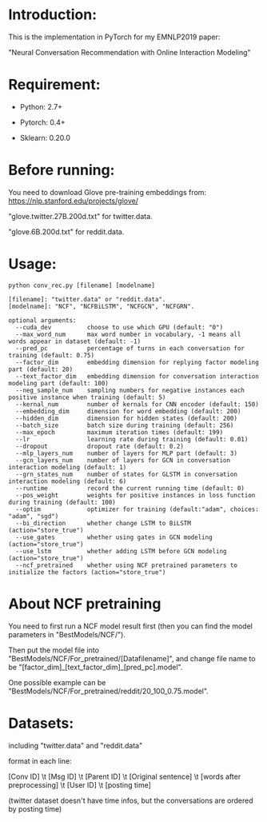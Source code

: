 # Introduction:
This is the implementation in PyTorch for my EMNLP2019 paper:

"Neural Conversation Recommendation with Online Interaction Modeling"


# Requirement:

* Python: 2.7+

* Pytorch: 0.4+

* Sklearn: 0.20.0

# Before running:
You need to download Glove pre-training embeddings from: 
https://nlp.stanford.edu/projects/glove/

"glove.twitter.27B.200d.txt" for twitter.data.

"glove.6B.200d.txt" for reddit.data.

# Usage:

`python conv_rec.py [filename] [modelname]`

```
[filename]: "twitter.data" or "reddit.data".
[modelname]: "NCF", "NCFBiLSTM", "NCFGCN", "NCFGRN".

optional arguments:
  --cuda_dev          choose to use which GPU (default: "0")
  --max_word_num      max word number in vocabulary, -1 means all words appear in dataset (default: -1)
  --pred_pc           percentage of turns in each conversation for training (default: 0.75)
  --factor_dim        embedding dimension for replying factor modeling part (default: 20)
  --text_factor_dim   embedding dimension for conversation interaction modeling part (default: 100)
  --neg_sample_num    sampling numbers for negative instances each positive instance when training (default: 5)
  --kernal_num        number of kernals for CNN encoder (default: 150)
  --embedding_dim     dimension for word embedding (default: 200)
  --hidden_dim        dimension for hidden states (default: 200)
  --batch_size        batch size during training (default: 256)
  --max_epoch         maximum iteration times (default: 199)
  --lr                learning rate during training (default: 0.01)
  --dropout           dropout rate (default: 0.2)
  --mlp_layers_num    number of layers for MLP part (default: 3)
  --gcn_layers_num    number of layers for GCN in conversation interaction modeling (default: 1)
  --grn_states_num    number of states for GLSTM in conversation interaction modeling (default: 6)
  --runtime           record the current running time (default: 0)
  --pos_weight        weights for positive instances in loss function during training (default: 100)
  --optim             optimizer for training (default:"adam", choices: "adam", "sgd")
  --bi_direction      whether change LSTM to BiLSTM (action="store_true")
  --use_gates         whether using gates in GCN modeling (action="store_true")
  --use_lstm          whether adding LSTM before GCN modeling (action="store_true")
  --ncf_pretrained    whether using NCF pretrained parameters to initialize the factors (action="store_true")
```

# About NCF pretraining

You need to first run a NCF model result first (then you can find the model parameters in "BestModels/NCF/"). 

Then put the model file into "BestModels/NCF/For\_pretrained/[Datafilename]", and change file name to be "[factor\_dim]\_[text\_factor\_dim]\_[pred\_pc].model". 

One possible example can be "BestModels/NCF/For\_pretrained/reddit/20\_100\_0.75.model".

# Datasets:

including "twitter.data" and "reddit.data"

format in each line:

[Conv ID] \t [Msg ID] \t [Parent ID] \t [Original sentence] \t [words after preprocessing] \t [User ID] \t [posting time]

(twitter dataset doesn't have time infos, but the conversations are ordered by posting time)
